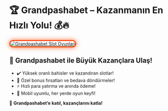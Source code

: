 <h1>🏆 Grandpashabet – Kazanmanın En Hızlı Yolu! 💰🔥</h1>

<a href="https://cutt.ly/GrandSosyal" title="Grandpashabet Slot Oyunları">
  <img src="https://i.ibb.co/BtMhhf6/g-venligiris.jpg" alt="Grandpashabet Slot Oyunları" style="max-width: 100%; border: 3px solid #ff4500; border-radius: 15px; box-shadow: 0px 0px 15px rgba(255, 69, 0, 0.8);">
</a>

<h2>🚀 Grandpashabet ile Büyük Kazançlara Ulaş!</h2>
<ul>
  <li>✔️ Yüksek oranlı bahisler ve kazandıran slotlar!</li>
  <li>🎁 Özel bonus fırsatları ve bedava döndürmeler!</li>
  <li>⚡️ Hızlı para yatırma ve anında ödeme!</li>
  <li>📱 Mobil uyumlu, her yerde oyun keyfi!</li>
</ul>

<p>💎 <strong>Grandpashabet’e katıl, kazançlarını katla!</strong></p>

<meta name="description" content="Grandpashabet ile şansını artır! Yüksek oranlar, bonuslar ve anlık ödemelerle hemen kazanmaya başla!">
